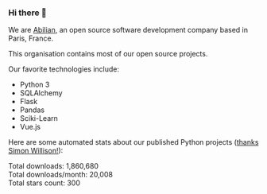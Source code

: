 ### Hi there 👋

We are [Abilian](https://abilian.com/), an open source software development company based in Paris, France.

This organisation contains most of our open source projects.

Our favorite technologies include:

- Python 3
- SQLAlchemy
- Flask
- Pandas
- Sciki-Learn
- Vue.js

Here are some automated stats about our published Python projects
([thanks Simon Willison!][sw-post]):

<!--marker-->
Total downloads: 1,860,680<br>
Total downloads/month: 20,008<br>
Total stars count: 300
<!--end-->

[sw-post]: https://simonwillison.net/2020/Jul/10/self-updating-profile-readme/